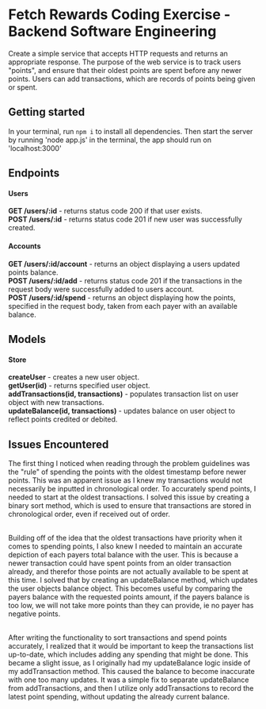 # Fetch Rewards Coding Exercise - Backend Software Engineering

Create a simple service that accepts HTTP requests and returns an appropriate response. The purpose of the web 
service is to track users "points", and ensure that their oldest points are spent before any newer points. Users can add
transactions, which are records of points being given or spent.

## Getting started
In your terminal, run `npm i` to install all dependencies. Then start the server by running 'node app.js' in the terminal,
the app should run on 'localhost:3000' 

## Endpoints

#### Users
**GET /users/:id** - returns status code 200 if that user exists.<br>
**POST /users/:id** - returns status code 201 if new user was successfully created.<br>

#### Accounts
**GET /users/:id/account** - returns an object displaying a users updated points balance.<br>
**POST /users/:id/add** - returns status code 201 if the transactions in the request body were successfully added to users account.<br>
**POST /users/:id/spend** - returns an object displaying how the points, specified in the request body, taken from each payer with an available balance.<br>

## Models
#### Store
**createUser** - creates a new user object.<br>
**getUser(id)** - returns specified user object.<br>
**addTransactions(id, transactions)** - populates transaction list on user object with new transactions.<br>
**updateBalance(id, transactions)** - updates balance on user object to reflect points credited or debited.<br>

## Issues Encountered
The first thing I noticed when reading through the problem guidelines was the "rule" of spending the points with the 
oldest timestamp before newer points. This was an apparent issue as I knew my transactions would not necessarily be 
inputted in chronological order. To accurately spend points, I needed to start at the oldest transactions.
I solved this issue by creating a binary sort method, which is used to ensure that transactions are stored in 
chronological order, even if received out of order.<br><br>

Building off of the idea that the oldest transactions have priority when it comes to spending points, I also knew I needed
to maintain an accurate depiction of each payers total balance with the user. This is because a newer transaction 
could have spent points from an older transaction already, and therefor those points are not actually available to be 
spent at this time. I solved that by creating an updateBalance method, which updates the user objects balance object. 
This becomes useful by comparing the payers balance with the requested points amount, if the payers balance is too low, we will not 
take more points than they can provide, ie no payer has negative points.<br><br>

After writing the functionality to sort transactions and spend points accurately, I realized that it would be important
to keep the transactions list up-to-date, which includes adding any spending that might be done. This became a slight issue,
as I originally had my updateBalance logic inside of my addTransaction method. This caused the balance to become inaccurate 
with one too many updates. It was a simple fix to separate updateBalance from addTransactions, and then I utilize only 
addTransactions to record the latest point spending, without updating the already current balance.

